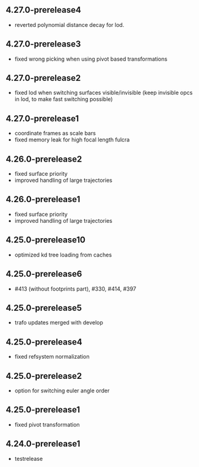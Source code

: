 ## 4.27.0-prerelease4
- reverted polynomial distance decay for lod. 

## 4.27.0-prerelease3
- fixed wrong picking when using pivot based transformations

## 4.27.0-prerelease2
- fixed lod when switching surfaces visible/invisible (keep invisible opcs in lod, to make fast switching possible)

## 4.27.0-prerelease1
- coordinate frames as scale bars
- fixed memory leak for high focal length fulcra

## 4.26.0-prerelease2 
- fixed surface priority 
- improved handling of large trajectories

## 4.26.0-prerelease1
- fixed surface priority 
- improved handling of large trajectories

## 4.25.0-prerelease10
- optimized kd tree loading from caches

## 4.25.0-prerelease6
- #413 (without footprints part), #330, #414, #397

## 4.25.0-prerelease5
- trafo updates merged with develop

## 4.25.0-prerelease4
- fixed refsystem normalization

## 4.25.0-prerelease2
- option for switching euler angle order

## 4.25.0-prerelease1
- fixed pivot transformation

## 4.24.0-prerelease1
- testrelease
